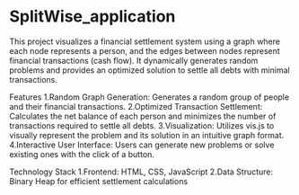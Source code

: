 # SplitWise_application

This project visualizes a financial settlement system using a graph where each node represents a person, and the edges between nodes represent financial transactions (cash flow). It dynamically generates random problems and provides an optimized solution to settle all debts with minimal transactions.

Features
1.Random Graph Generation: Generates a random group of people and their financial transactions.
2.Optimized Transaction Settlement: Calculates the net balance of each person and minimizes the number of transactions required to settle all debts.
3.Visualization: Utilizes vis.js to visually represent the problem and its solution in an intuitive graph format.
4.Interactive User Interface: Users can generate new problems or solve existing ones with the click of a button.

Technology Stack
1.Frontend: HTML, CSS, JavaScript
2.Data Structure: Binary Heap for efficient settlement calculations



